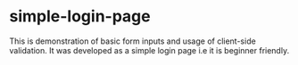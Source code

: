 # simple-login-page
This is demonstration of basic form inputs and usage of client-side validation. It was developed as a simple login page i.e it is beginner friendly.
